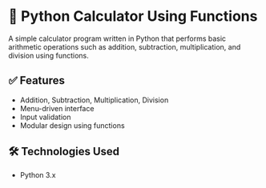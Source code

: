 # 🧮 Python Calculator Using Functions

A simple calculator program written in Python that performs basic arithmetic operations such as addition, subtraction, multiplication, and division using functions.

## ✅ Features

- Addition, Subtraction, Multiplication, Division
- Menu-driven interface
- Input validation
- Modular design using functions

## 🛠️ Technologies Used

- Python 3.x
